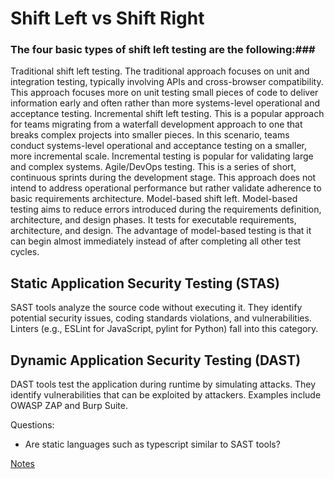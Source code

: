 # Shift Left vs Shift Right

### The four basic types of shift left testing are the following:###

Traditional shift left testing. The traditional approach focuses on unit and integration testing, typically involving APIs and cross-browser compatibility. This approach focuses more on unit testing small pieces of code to deliver information early and often rather than more systems-level operational and acceptance testing.
Incremental shift left testing. This is a popular approach for teams migrating from a waterfall development approach to one that breaks complex projects into smaller pieces. In this scenario, teams conduct systems-level operational and acceptance testing on a smaller, more incremental scale. Incremental testing is popular for validating large and complex systems.
Agile/DevOps testing. This is a series of short, continuous sprints during the development stage. This approach does not intend to address operational performance but rather validate adherence to basic requirements architecture.
Model-based shift left. Model-based testing aims to reduce errors introduced during the requirements definition, architecture, and design phases. It tests for executable requirements, architecture, and design. The advantage of model-based testing is that it can begin almost immediately instead of after completing all other test cycles.

## Static Application Security Testing (STAS)

 SAST tools analyze the source code without executing it. They identify potential security issues, coding standards violations, and vulnerabilities. Linters (e.g., ESLint for JavaScript, pylint for Python) fall into this category. 

## Dynamic Application Security Testing (DAST)

DAST tools test the application during runtime by simulating attacks. They identify vulnerabilities that can be exploited by attackers. Examples include OWASP ZAP and Burp Suite. 

Questions:

- Are static languages such as typescript similar to SAST tools?

[Notes](https://www.dynatrace.com/news/blog/what-is-shift-left-and-what-is-shift-right/)
